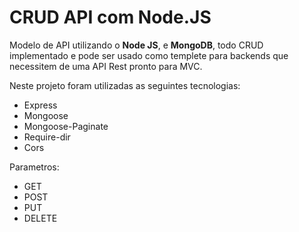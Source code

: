 # CRUD API com Node.JS

Modelo de API utilizando o **Node JS**, e **MongoDB**, todo CRUD implementado e pode ser usado como templete para
backends que necessitem de uma API Rest pronto para MVC. 

Neste projeto foram utilizadas as seguintes tecnologias:
* Express
* Mongoose
* Mongoose-Paginate
* Require-dir
* Cors 

Parametros: 
* GET
* POST
* PUT
* DELETE